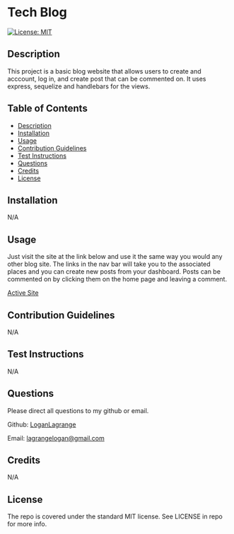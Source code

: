 # Tech Blog

[![License: MIT](https://img.shields.io/badge/License-MIT-yellow.svg)](https://opensource.org/licenses/MIT)

## Description
        
This project is a basic blog website that allows users to create and acccount, log in, and create post that can be commented on. It uses express, sequelize and handlebars for the views. 

## Table of Contents

- [Description](#description)
- [Installation](#installation)
- [Usage](#usage)
- [Contribution Guidelines](#contribution-guidelines)
- [Test Instructions](#test-instructions)
- [Questions](#questions)
- [Credits](#credits)
- [License](#license)
        
## Installation
        
N/A
        
## Usage
        
Just visit the site at the link below and use it the same way you would any other blog site. The links in the nav bar will take you to the associated places and you can create new posts from your dashboard. Posts can be commented on by clicking them on the home page and leaving a comment.

[Active Site](https://ll-tech-blog-84ffbb51aaf7.herokuapp.com/)

## Contribution Guidelines

N/A

## Test Instructions

N/A

## Questions

Please direct all questions to my github or email.

Github: [LoganLagrange](https://github.com/LoganLagrange)

Email: lagrangelogan@gmail.com
        
## Credits
    
N/A
        
## License
        
The repo is covered under the standard MIT license. See LICENSE in repo for more info.